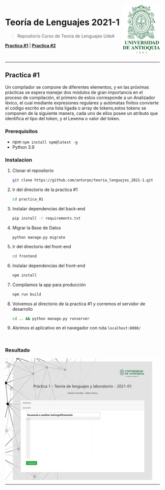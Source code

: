 <img src="recursos/logo_udea.png" align="right" width="120" />

# Teoría de Lenguajes 2021-1

> Repositorio Curso de Teoria de Lenguajes UdeA 

[**Practica #1**](#practica-1)
| [**Practica #2**](#practica-2)

<br/>
<hr/>

## Practica #1
Un compilador se compone de diferentes elementos, y en las próximas 
prácticas se espera manejar dos módulos de gran importancia en el proceso 
de compilación, el primero de estos corresponde a un Analizador léxico, el 
cual mediante expresiones regulares y autómatas finitos convierte el código 
escrito en una lista ligada o array de tokens,estos tokens se componen de 
la siguiente manera, cada uno de ellos posee un atributo que identifica el 
tipo del token, y el Lexema o valor del token.

### Prerequisitos

- npm
`npm install npm@latest -g`
- Python 3.9


### Instalacion

1. Clonar el repositorio  
   ```sh
   git clone https://github.com/antorpo/teoria_lenguajes_2021-1.git
   ```
   
2. Ir del directorio de la practica #1
   ```sh
   cd practica_01
   ```
   
3. Instalar dependencias del back-end
   ```sh
   pip install -r requirements.txt
   ```
   
4. Migrar la Base de Datos
   ```PY
   python manage.py migrate
   ```
   
5. Ir del directorio del front-end
   ```sh
   cd frontend
   ```
   
6. Instalar dependencias del front-end
   ```sh
   npm install
   ```
   
7. Compilamos la app para producción
   ```sh
   npm run build
   ```
   
8. Volvemos al directorio de la practica #1 y corremos el servidor de desarrollo
   ```sh
   cd .. && python manage.py runserver
   ```
   
9. Abrimos el aplicativo en el navegador con ruta `localhost:8000/`

<br/>

### Resultado

<img src="recursos/practica1.png" align="center" />

<br/>
<hr/>
